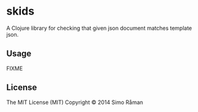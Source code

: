 # skids

A Clojure library for checking that given json document matches template json.

## Usage

FIXME

## License
The MIT License (MIT)
Copyright © 2014 Simo Råman
